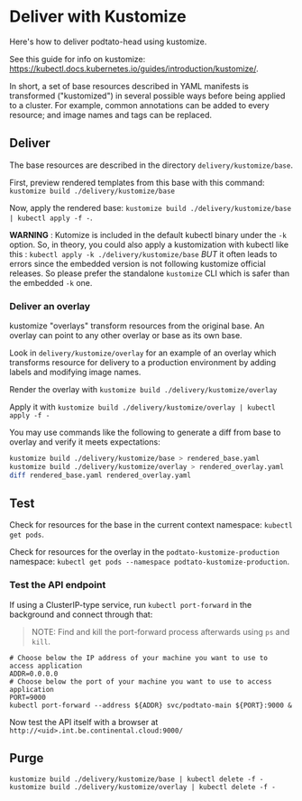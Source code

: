 # Deliver with Kustomize

Here's how to deliver podtato-head using kustomize.

See this guide for info on kustomize: <https://kubectl.docs.kubernetes.io/guides/introduction/kustomize/>.

In short, a set of base resources described in YAML manifests is transformed
("kustomized") in several possible ways before being applied to a cluster. For
example, common annotations can be added to every resource; and image names and
tags can be replaced.

## Deliver

The base resources are described in the directory `delivery/kustomize/base`.

First, preview rendered templates from this base with this command: `kustomize build ./delivery/kustomize/base`

Now, apply the rendered base: `kustomize build ./delivery/kustomize/base | kubectl apply -f -`.

**WARNING** : Kutomize is included in the default kubectl binary under the `-k` option.
So, in theory, you could also apply a kustomization with kubectl like this :
`kubectl apply -k ./delivery/kustomize/base`
_BUT_ it often leads to errors since the embedded version is not following kustomize official releases.
So please prefer the standalone `kustomize` CLI which is safer than the embedded `-k` one.

### Deliver an overlay

kustomize "overlays" transform resources from the original base. An overlay can
point to any other overlay or base as its own base.

Look in `delivery/kustomize/overlay` for an example of an overlay which
transforms resource for delivery to a production environment by adding labels
and modifying image names.

Render the overlay with `kustomize build ./delivery/kustomize/overlay`

Apply it with `kustomize build ./delivery/kustomize/overlay | kubectl apply -f -`

You may use commands like the following to generate a diff from base to overlay and verify it meets expectations:

```bash
kustomize build ./delivery/kustomize/base > rendered_base.yaml
kustomize build ./delivery/kustomize/overlay > rendered_overlay.yaml
diff rendered_base.yaml rendered_overlay.yaml
```

## Test

Check for resources for the base in the current context namespace: `kubectl get pods`.

Check for resources for the overlay in the `podtato-kustomize-production` namespace: `kubectl get pods --namespace podtato-kustomize-production`.

### Test the API endpoint

If using a ClusterIP-type service, run `kubectl port-forward` in the background
and connect through that:

> NOTE: Find and kill the port-forward process afterwards using `ps` and `kill`.

```
# Choose below the IP address of your machine you want to use to access application 
ADDR=0.0.0.0
# Choose below the port of your machine you want to use to access application 
PORT=9000
kubectl port-forward --address ${ADDR} svc/podtato-main ${PORT}:9000 &
```

Now test the API itself with a browser at `http://<uid>.int.be.continental.cloud:9000/`

## Purge

```
kustomize build ./delivery/kustomize/base | kubectl delete -f -
kustomize build ./delivery/kustomize/overlay | kubectl delete -f -
```